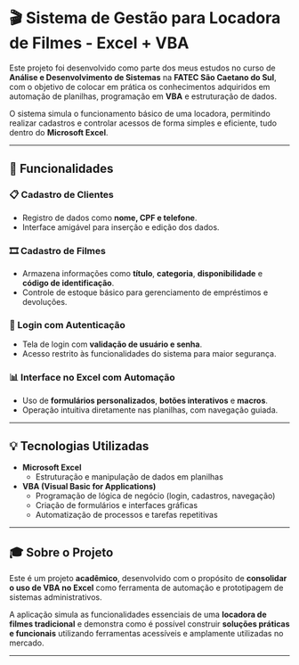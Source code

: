 # 🎬 Sistema de Gestão para Locadora de Filmes - Excel + VBA

Este projeto foi desenvolvido como parte dos meus estudos no curso de **Análise e Desenvolvimento de Sistemas** na **FATEC São Caetano do Sul**, com o objetivo de colocar em prática os conhecimentos adquiridos em automação de planilhas, programação em **VBA** e estruturação de dados.

O sistema simula o funcionamento básico de uma locadora, permitindo realizar cadastros e controlar acessos de forma simples e eficiente, tudo dentro do **Microsoft Excel**.

---

## 🔧 Funcionalidades

### 📋 Cadastro de Clientes
- Registro de dados como **nome, CPF e telefone**.
- Interface amigável para inserção e edição dos dados.

### 🎞️ Cadastro de Filmes
- Armazena informações como **título**, **categoria**, **disponibilidade** e **código de identificação**.
- Controle de estoque básico para gerenciamento de empréstimos e devoluções.

### 🔐 Login com Autenticação
- Tela de login com **validação de usuário e senha**.
- Acesso restrito às funcionalidades do sistema para maior segurança.

### 📊 Interface no Excel com Automação
- Uso de **formulários personalizados**, **botões interativos** e **macros**.
- Operação intuitiva diretamente nas planilhas, com navegação guiada.

---

## 💡 Tecnologias Utilizadas

- **Microsoft Excel**
  - Estruturação e manipulação de dados em planilhas
- **VBA (Visual Basic for Applications)**
  - Programação de lógica de negócio (login, cadastros, navegação)
  - Criação de formulários e interfaces gráficas
  - Automatização de processos e tarefas repetitivas

---

## 🎓 Sobre o Projeto

Este é um projeto **acadêmico**, desenvolvido com o propósito de **consolidar o uso de VBA no Excel** como ferramenta de automação e prototipagem de sistemas administrativos.

A aplicação simula as funcionalidades essenciais de uma **locadora de filmes tradicional** e demonstra como é possível construir **soluções práticas e funcionais** utilizando ferramentas acessíveis e amplamente utilizadas no mercado.

---

